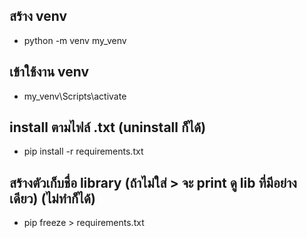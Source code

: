 ## สร้าง venv
- python -m venv my_venv

## เข้าใช้งาน venv
- my_venv\Scripts\activate

## install ตามไฟล์ .txt (uninstall ก็ได้)
- pip install -r requirements.txt

## สร้างตัวเก็บชื่อ library (ถ้าไม่ใส่ > <filename> จะ print ดู lib ที่มีอย่างเดียว) (ไม่ทำก็ได้)
- pip freeze > requirements.txt
